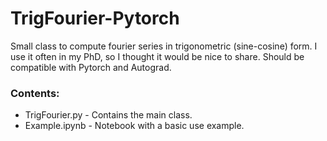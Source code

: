 # TrigFourier-Pytorch

Small class to compute fourier series in trigonometric (sine-cosine) form. I use it often in my PhD, so I thought it would be nice to share. Should be compatible with Pytorch and Autograd.


### Contents:

  * TrigFourier.py  - Contains the main class.
  * Example.ipynb - Notebook with a basic use example.

